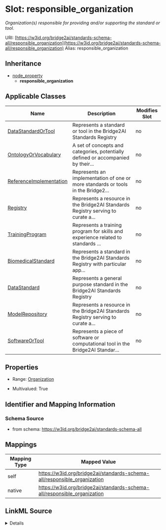 

# Slot: responsible_organization 


_Organization(s) responsible for providing and/or supporting the standard or tool._





URI: [https://w3id.org/bridge2ai/standards-schema-all/responsible_organization](https://w3id.org/bridge2ai/standards-schema-all/responsible_organization)
Alias: responsible_organization


## Inheritance

* [node_property](node_property.md)
    * **responsible_organization**






## Applicable Classes

| Name | Description | Modifies Slot |
| --- | --- | --- |
| [DataStandardOrTool](DataStandardOrTool.md) | Represents a standard or tool in the Bridge2AI Standards Registry |  no  |
| [OntologyOrVocabulary](OntologyOrVocabulary.md) | A set of concepts and categories, potentially defined or accompanied by their... |  no  |
| [ReferenceImplementation](ReferenceImplementation.md) | Represents an implementation of one or more standards or tools in the Bridge2... |  no  |
| [Registry](Registry.md) | Represents a resource in the Bridge2AI Standards Registry serving to curate a... |  no  |
| [TrainingProgram](TrainingProgram.md) | Represents a training program for skills and experience related to standards ... |  no  |
| [BiomedicalStandard](BiomedicalStandard.md) | Represents a standard in the Bridge2AI Standards Registry with particular app... |  no  |
| [DataStandard](DataStandard.md) | Represents a general purpose standard in the Bridge2AI Standards Registry |  no  |
| [ModelRepository](ModelRepository.md) | Represents a resource in the Bridge2AI Standards Registry serving to curate a... |  no  |
| [SoftwareOrTool](SoftwareOrTool.md) | Represents a piece of software or computational tool in the Bridge2AI Standar... |  no  |






## Properties

* Range: [Organization](Organization.md)

* Multivalued: True




## Identifier and Mapping Information






### Schema Source


* from schema: https://w3id.org/bridge2ai/standards-schema-all




## Mappings

| Mapping Type | Mapped Value |
| ---  | ---  |
| self | https://w3id.org/bridge2ai/standards-schema-all/responsible_organization |
| native | https://w3id.org/bridge2ai/standards-schema-all/responsible_organization |




## LinkML Source

<details>
```yaml
name: responsible_organization
description: Organization(s) responsible for providing and/or supporting the standard
  or tool.
from_schema: https://w3id.org/bridge2ai/standards-schema-all
rank: 1000
is_a: node_property
domain: DataStandardOrTool
alias: responsible_organization
domain_of:
- DataStandardOrTool
range: Organization
multivalued: true

```
</details>